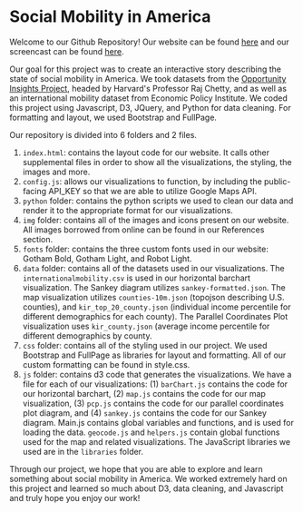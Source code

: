 # Social Mobility in America

Welcome to our Github Repository! Our website can be found [here](https://amymzhou.com/CS171-Final-Project/#home) and our screencast can be found [here](https://youtu.be/WXLtsKODIyU).


Our goal for this project was to create an interactive story describing the state of social mobility in America. We took datasets
from the [Opportunity Insights Project](https://opportunityinsights.org/), headed by Harvard's Professor Raj Chetty, and as well as an international mobility dataset from Economic Policy Institute. We coded this project using Javascript, D3, JQuery, and Python for data cleaning. For formatting and layout, we used Bootstrap and FullPage.

Our repository is divided into 6 folders and 2 files. 
1. `index.html`: contains the layout code for our website. It calls other supplemental files in order to show all the visualizations, the styling, the images and more. 
2. `config.js`: allows our visualizations to function, by including the public-facing API_KEY so that we are able to utilize Google Maps API.
3. `python` folder: contains the python scripts we used to clean our data and render it to the appropriate format for our visualizations. 
4. `img` folder: contains all of the images and icons present on our website. All images borrowed from online can be found in our References section. 
5. `fonts` folder: contains the three custom fonts used in our website: Gotham Bold, Gotham Light, and Robot Light. 
6. `data` folder: contains all of the datasets used in our visualizations. The `internationalmobility.csv` is used in our horizontal barchart visualization. The Sankey diagram utilizes `sankey-formatted.json`. The map visualization utilizes `counties-10m.json` (topojson describing U.S. counties), and `kir_top_20_county.json` (individual income percentile for different demographics for each county). The Parallel Coordinates Plot visualization uses `kir_county.json` (average income percentile for different demographics by county. 
7. `css` folder: contains all of the styling used in our project. We used Bootstrap and FullPage as libraries for layout and formatting. All of our custom formatting can be found in style.css. 
8. `js` folder: contains d3 code that generates the visualizations. We have a file for each of our visualizations: (1) `barChart.js` contains the code for our horizontal barchart, (2) `map.js` contains the code for our map visualization, (3) `pcp.js` contains the code for our parallel coordinates plot diagram, and (4) `sankey.js` contains the code for our Sankey diagram. Main.js contains global variables and functions, and is used for loading the data. `geocode.js` and `helpers.js` contain global functions used for the map and related visualizations. The JavaScript libraries we used are in the `libraries` folder. 

Through our project, we hope that you are able to explore and learn something about social mobility in America. We worked extremely hard on this project and learned so much about D3, data cleaning, and Javascript and truly hope you enjoy our work!
